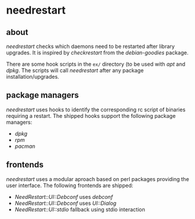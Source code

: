 needrestart
===========

about
-----

*needrestart* checks which daemons need to be restarted after library
upgrades. It is inspired by *checkrestart* from the *debian-goodies*
package.

There are some hook scripts in the ``ex/`` directory (to be used with
*apt* and *dpkg*. The scripts will call *needrestart*
after any package installation/upgrades.


package managers
----------------

*needrestart* uses hooks to identify the corresponding rc script of
binaries requiring a restart. The shipped hooks support the following
package managers:

* *dpkg*
* *rpm*
* *pacman*


frontends
---------

*needrestart* uses a modular aproach based on perl packages providing
the user interface. The following frontends are shipped:

* *NeedRestart::UI::Debconf* uses *debconf*
* *NeedRestart::UI::Debconf* uses *UI::Dialog*
* *NeedRestart::UI::stdio* fallback using stdio interaction
